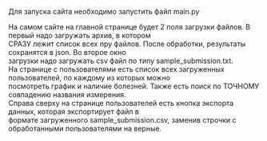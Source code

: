 Для запуска сайта необходимо запустить файл main.py  
  
На самом сайте на главной странице будет 2 поля загрузки файлов. В первый надо загружать архив, в котором  
СРАЗУ лежит список всех npy файлов. После обработки, результаты сохранятся в json. Во второе окно  
загрузки надо загружать csv файл по типу sample_submission.txt.   
На странице с пользователями есть список всех загруженных пользователей, по каждому из которых можно  
посмотреть график и наличие болезней. Также есть поиск по ТОЧНОМУ совпадению названия измерения.  
Справа сверху на странице пользователей есть кнопка экспорта данных, которая экспортирует файл в  
формате загруженного sample_submission.csv, заменив строчки с обработанными пользователями на верные.  
